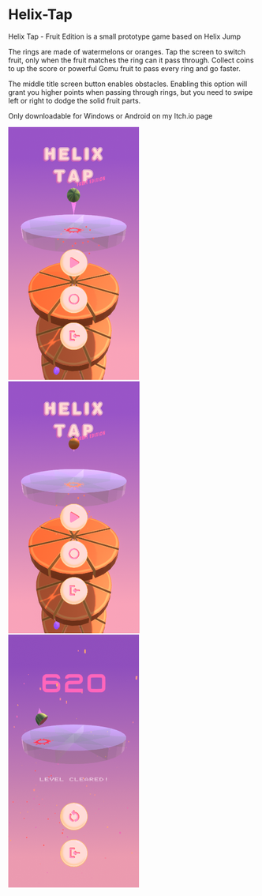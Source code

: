 # Helix-Tap
Helix Tap - Fruit Edition is a small prototype game based on Helix Jump

The rings are made of watermelons or oranges. Tap the screen to switch fruit, only when the fruit matches the ring can it pass through.
Collect coins to up the score or powerful Gomu fruit to pass every ring and go faster.

The middle title screen button enables obstacles. Enabling this option will grant you higher points when passing through rings, but you need to swipe left or right to dodge the solid fruit parts.

Only downloadable for Windows or Android on my Itch.io page

<p float="left">
  <img src="https://github.com/steryu/Helix-Tap/blob/main/helix_tap1.png" width="265" />
  <img src="https://github.com/steryu/Helix-Tap/blob/main/helix_tap3.png" width="266" /> 
  <img src="https://github.com/steryu/Helix-Tap/blob/main/helix_tap2.png" width="265" />
</p>
